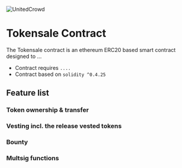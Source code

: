 ![UnitedCrowd](https://staging.unitedcrowd.com/github/uc-Logos-gr-l.jpg)
# Tokensale Contract
The Tokensale contract is an ethereum ERC20 based smart contract designed to ...
- Contract requires `....`
- Contract based on `solidity ^0.4.25`

## Feature list
### Token ownership & transfer
### Vesting incl. the release vested tokens
### Bounty
### Multsig functions

